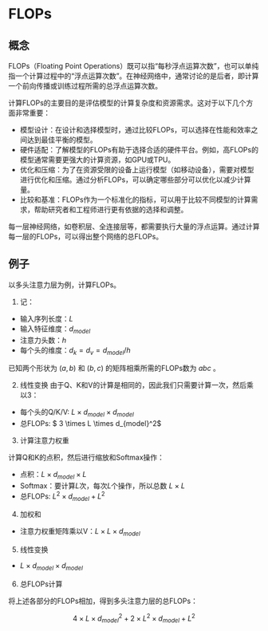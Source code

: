 # FLOPs

## 概念
FLOPs（Floating Point Operations）既可以指“每秒浮点运算次数”，也可以单纯指一个计算过程中的“浮点运算次数”。在神经网络中，通常讨论的是后者，即计算一个前向传播或训练过程所需的总浮点运算次数。

计算FLOPs的主要目的是评估模型的计算复杂度和资源需求。这对于以下几个方面非常重要：
- 模型设计：在设计和选择模型时，通过比较FLOPs，可以选择在性能和效率之间达到最佳平衡的模型。
- 硬件适配：了解模型的FLOPs有助于选择合适的硬件平台。例如，高FLOPs的模型通常需要更强大的计算资源，如GPU或TPU。
- 优化和压缩：为了在资源受限的设备上运行模型（如移动设备），需要对模型进行优化和压缩。通过分析FLOPs，可以确定哪些部分可以优化以减少计算量。
- 比较和基准：FLOPs作为一个标准化的指标，可以用于比较不同模型的计算需求，帮助研究者和工程师进行更有依据的选择和调整。

每一层神经网络，如卷积层、全连接层等，都需要执行大量的浮点运算。通过计算每一层的FLOPs，可以得出整个网络的总FLOPs。

## 例子
以多头注意力层为例，计算FLOPs。

1. 记：
- 输入序列长度：$L$
- 输入特征维度：$d_{model}$
- 注意力头数：$h$
- 每个头的维度：$d_k = d_v = d_{model} / h$

已知两个形状为 $(a, b)$ 和 $(b, c)$ 的矩阵相乘所需的FLOPs数为 $abc$ 。

2. 线性变换
由于Q、K和V的计算是相同的，因此我们只需要计算一次，然后乘以3：
- 每个头的Q/K/V: $L \times d_{model} \times d_{model}$
- 总FLOPs: $ 3 \times L \times d_{model}^2$

3. 计算注意力权重

计算Q和K的点积，然后进行缩放和Softmax操作：

- 点积：$L \times d_{model} \times L$
- Softmax：要计算$L$次，每次$L$个操作，所以总数 $L \times L$
- 总FLOPs: $L^2 \times d_{model} + L^2$

4. 加权和
- 注意力权重矩阵乘以V：$L \times L \times d_{model}$

5. 线性变换
- $L \times d_{model} \times d_{model}$


6. 总FLOPs计算

将上述各部分的FLOPs相加，得到多头注意力层的总FLOPs：

$$
4 \times L \times d_{model}^2 + 2 \times L^2 \times d_{model} + L^2 
$$